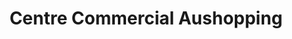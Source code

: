 ---
title: "Centre Commercial Aushopping"
url: /pau/centre-commercial-aushopping/
shop: Einkaufszentrum
---